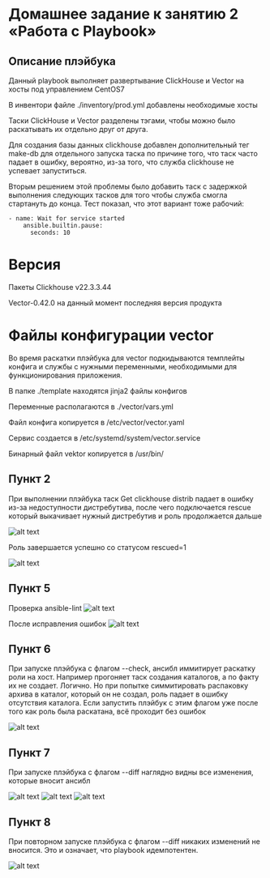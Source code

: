
# Домашнее задание к занятию 2 «Работа с Playbook»

## Описание плэйбука
Данный playbook выполняет развертывание ClickHouse и Vector на хосты под управлением CentOS7

В инвентори файле ./inventory/prod.yml добавлены необходимые хосты

Таски ClickHouse и Vector разделены тэгами, чтобы можно было раскатывать их отдельно друг от друга.

Для создания базы данных clickhouse добавлен дополнительный тег make-db для отдельного запуска таска по причине того, что таск часто падает в ошибку, вероятно, из-за того, что служба clickhouse не успевает запуститься.

Вторым решением этой проблемы было добавить таск с задержкой выполнения следующих тасков для того чтобы служба смогла стартануть до конца. Тест показал, что этот вариант тоже рабочий:

```ansible
- name: Wait for service started
    ansible.builtin.pause:
      seconds: 10
```
# Версия

Пакеты Clickhouse v22.3.3.44

Vector-0.42.0 на данный момент последняя версия продукта

# Файлы конфигурации vector
Во время раскатки плэйбука для vector подкидываются темплейты конфига и службы с нужными переменными, необходимыми для функционирования приложения.

В папке ./template находятся jinja2 файлы конфигов

Переменные располагаются в ./vector/vars.yml

Файл конфига копируется в /etc/vector/vector.yaml

Сервис создается в /etc/systemd/system/vector.service

Бинарный файл vektor копируется в /usr/bin/

## Пункт 2

При выполнении плэйбука таск Get clickhouse distrib падает в ошибку из-за недоступности дистребутива, после чего подключается rescue который выкачивает нужный дистребутив и роль продолжается дальше

![alt text](image-7.png)

Роль завершается успешно со статусом rescued=1

![alt text](image-6.png)

## Пункт 5
Проверка ansible-lint
![alt text](image.png)

После исправления ошибок
![alt text](image-8.png)

## Пункт 6

При запуске плэйбука с флагом --check, ансибл иммитирует раскатку роли на хост. Например прогоняет таск создания каталогов, а по факту их не создает. Логично. Но при попытке симмитировать распаковку архива в каталог, который он не создал, роль падает в ошибку отсутствия каталога.
Если запустить плэйбук с этим флагом уже после того как роль была раскатана, всё проходит без ошибок

![alt text](image-5.png)

## Пункт 7

При запуске плэйбука с флагом --diff наглядно видны все изменения, которые вносит ансибл

![alt text](image-1.png)
![alt text](image-2.png)
![alt text](image-3.png)

## Пункт 8

При повторном запуске плэйбука с флагом --diff никаких изменений не вносится. Это и означает, что playbook идемпотентен.

![alt text](image-4.png)
